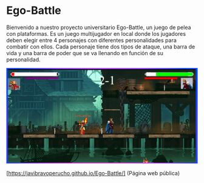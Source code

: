 # Ego-Battle
Bienvenido a nuestro proyecto universitario Ego-Battle, un juego de pelea con plataformas.
Es un juego multijugador en local donde los jugadores deben elegir entre 4 personajes con diferentes personalidades para combatir con ellos.
Cada personaje tiene dos tipos de ataque, una barra de vida y una barra de poder que se va llenando en función de su personalidad.

![Captura](assets/img/fondos/capturadeljuego.png)

[https://javibravoperucho.github.io/Ego-Battle/]  (Página web pública)
